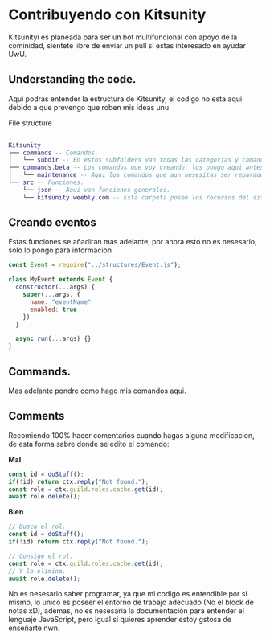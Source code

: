# Contribuyendo con Kitsunity
Kitsunityi es planeada para ser un bot multifuncional con apoyo de la cominidad, sientete libre de enviar un pull si estas interesado en ayudar UwU.

## Understanding the code.
Aqui podras entender la estructura de Kitsunity, el codigo no esta aqui debido a que prevengo que roben mis ideas unu.

File structure
```lua
.
Kitsunity
├── commands -- Comandos.
│   └── subdir -- En estos subfolders van todas las categorias y comandos de Kitsunity.
├── commands.beta -- Los comandos que voy creando, los pongo aqui antes de ponerlos en la otra carpeta.
│   └── maintenance -- Aqui los comandos que aun nesesitas ser reparados o poseen errores.
└── src -- Funciones.
    └── json -- Aqui van funciones generales.
    └── kitsunity.weebly.com -- Esta carpeta posee los recursos del sitio web de Kitsunity.
```

## Creando eventos

Estas funciones se añadiran mas adelante, por ahora esto no es nesesario, solo lo pongo para informacion

```js
const Event = require("../structures/Event.js");

class MyEvent extends Event {
  constructor(...args) {
    super(...args, {
      name: "eventName"
      enabled: true
    })
  }

  async run(...args) {}
}
```

## Commands.

Mas adelante pondre como hago mis comandos aqui.

## Comments

Recomiendo 100% hacer comentarios cuando hagas alguna modificacion, de esta forma sabre donde se edito el comando:

**Mal**
```js
const id = doStuff();
if(!id) return ctx.reply("Not found.");
const role = ctx.guild.roles.cache.get(id);
await role.delete();
```
**Bien**
```js
// Busca el rol.
const id = doStuff();
if(!id) return ctx.reply("Not found.");

// Consige el rol.
const role = ctx.guild.roles.cache.get(id);
// Y lo elimina.
await role.delete();
```
No es nesesario saber programar, ya que mi codigo es entendible por si mismo, lo unico es poseer el entorno de trabajo adecuado (No el block de notas xD), ademas, no es nesesaria la documentación para entender el lenguaje JavaScript, pero igual si quieres aprender estoy gstosa de enseñarte nwn.

